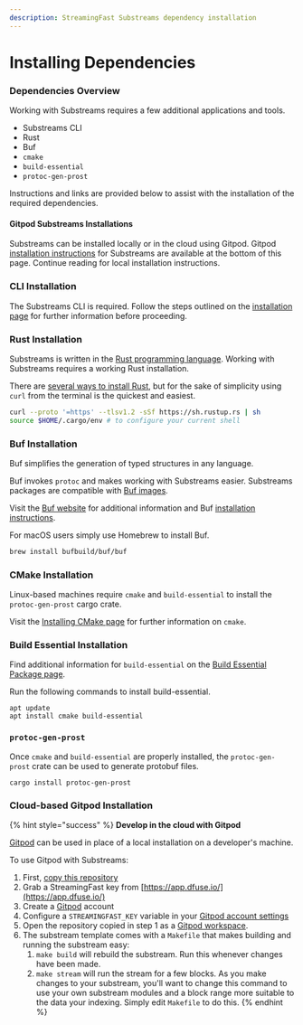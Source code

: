 ```yaml
---
description: StreamingFast Substreams dependency installation
---
```


# Installing Dependencies

### Dependencies Overview

Working with Substreams requires a few additional applications and tools.

* Substreams CLI
* Rust
* Buf
* `cmake`
* `build-essential`
* `protoc-gen-prost`

Instructions and links are provided below to assist with the installation of the required dependencies.

#### Gitpod Substreams Installations

Substreams can be installed locally or in the cloud using Gitpod. Gitpod [installation instructions](installation-requirements.md#cloud-based-gitpod-installation) for Substreams are available at the bottom of this page. Continue reading for local installation instructions.

### CLI Installation

The Substreams CLI is required. Follow the steps outlined on the [installation page](../getting-started/installing-the-cli.md) for further information before proceeding.

### Rust Installation

Substreams is written in the [Rust programming language](https://www.rust-lang.org/). Working with Substreams requires a working Rust installation.&#x20;

There are [several ways to install Rust](https://www.rust-lang.org/tools/install), but for the sake of simplicity using `curl` from the terminal is the quickest and easiest.

```bash
curl --proto '=https' --tlsv1.2 -sSf https://sh.rustup.rs | sh
source $HOME/.cargo/env # to configure your current shell
```

### Buf Installation

Buf simplifies the generation of typed structures in any language.&#x20;

Buf invokes `protoc` and makes working with Substreams easier. Substreams packages are compatible with [Buf images](https://docs.buf.build/reference/images).

Visit the [Buf website](https://buf.build/) for additional information and Buf [installation instructions](https://docs.buf.build/installation).

For macOS users simply use Homebrew to install Buf.

```bash
brew install bufbuild/buf/buf
```

### CMake Installation

Linux-based machines require `cmake` and `build-essential` to install the `protoc-gen-prost` cargo crate.&#x20;

Visit the [Installing CMake page](https://cmake.org/install/) for further information on `cmake`.

### Build Essential Installation

Find additional information for `build-essential` on the [Build Essential Package page](https://itsfoss.com/build-essential-ubuntu/).

Run the following commands to install build-essential.

```
apt update
apt install cmake build-essential
```

### `protoc-gen-prost`

Once `cmake` and `build-essential` are properly installed, the `protoc-gen-prost` crate can be used to generate protobuf files.

```
cargo install protoc-gen-prost
```

### Cloud-based Gitpod Installation

{% hint style="success" %}
**Develop in the cloud with Gitpod**

[Gitpod](https://www.gitpod.io/) can be used in place of a local installation on a developer's machine.

To use Gitpod with Substreams:

1. First, [copy this repository](https://github.com/streamingfast/substreams-template/generate)
2. Grab a StreamingFast key from [https://app.dfuse.io/](https://app.dfuse.io/)
3. Create a [Gitpod](https://gitpod.io/) account
4. Configure a `STREAMINGFAST_KEY` variable in your [Gitpod account settings](https://gitpod.io/variables)
5. Open the repository copied in step 1 as a [Gitpod workspace](https://gitpod.io/workspaces).
6. The substream template comes with a `Makefile` that makes building and running the substream easy:
   1. `make build` will rebuild the substream. Run this whenever changes have been made.
   2. `make stream` will run the stream for a few blocks. As you make changes to your substream, you'll want to change this command to use your own substream modules and a block range more suitable to the data your indexing. Simply edit `Makefile` to do this.
{% endhint %}
